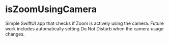 # isZoomUsingCamera

Simple SwiftUI app that checks if Zoom is actively using the camera.
Future work includes automatically setting Do Not Disturb when the camera usage changes.


